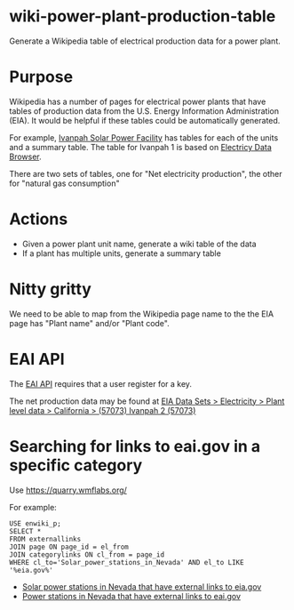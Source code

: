 # wiki-power-plant-production-table

Generate a Wikipedia table of electrical production data for a power plant.

# Purpose
Wikipedia has a number of pages for electrical power plants that have tables of production data from the U.S. Energy Information Administration (EIA).  It would be helpful if these tables could be automatically generated.

For example, [Ivanpah Solar Power Facility](https://en.wikipedia.org/wiki/Ivanpah_Solar_Power_Facility) has tables for each of the units and a summary table.  The table for Ivanpah 1 is based on [Electricy Data Browser](https://www.eia.gov/electricity/data/browser/#/plant/57074).

There are two sets of tables, one for "Net electricity production", the other for "natural gas consumption"

# Actions
* Given a power plant unit name, generate a wiki table of the data
* If a plant has multiple units, generate a summary table

# Nitty gritty
We need to be able to map from the Wikipedia page name to the the EIA page has "Plant name" and/or "Plant code".

# EAI API
The [EAI API](https://www.eia.gov/opendata/qb.php?category=0) requires that a user register for a key.

The net production data may be found at [EIA Data Sets > Electricity > Plant level data > California > (57073) Ivanpah 2 (57073)](https://www.eia.gov/opendata/qb.php?category=901385&sdid=ELEC.PLANT.GEN.57074-ALL-ALL.M)

# Searching for links to eai.gov in a specific category
Use https://quarry.wmflabs.org/

For example:

```
USE enwiki_p;
SELECT *
FROM externallinks
JOIN page ON page_id = el_from
JOIN categorylinks ON cl_from = page_id
WHERE cl_to='Solar_power_stations_in_Nevada' AND el_to LIKE '%eia.gov%'
```

* [Solar power stations in Nevada that have external links to eia.gov](https://quarry.wmflabs.org/query/42093)
* [Power stations in Nevada that have external links to eai.gov](https://quarry.wmflabs.org/query/42094)
